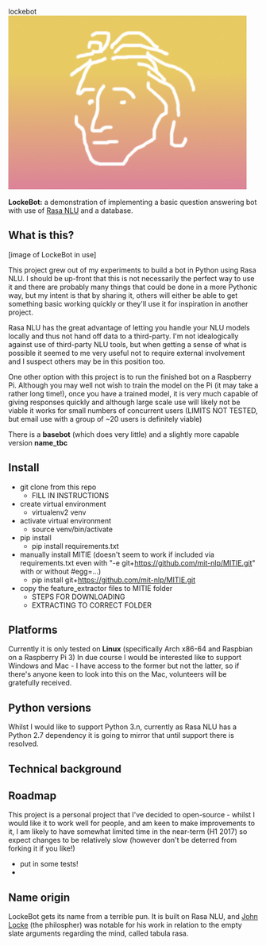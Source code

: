 lockebot
![LockeBotLogo](media/JohnLockeLogoMini.jpg)

**LockeBot:** a demonstration of implementing a basic question answering bot with use of [Rasa NLU](https://github.com/golastmile/rasa_nlu) and a database.

## What is this?

[image of LockeBot in use]

This project grew out of my experiments to build a bot in Python using Rasa NLU. I should be up-front that this is not necessarily the perfect way to use it and there are probably many things that could be done in a more Pythonic way, but my intent is that by sharing it, others will either be able to get something basic working quickly or they'll use it for inspiration in another project.

Rasa NLU has the great advantage of letting you handle your NLU models locally and thus not hand off data to a third-party.  I'm not idealogically against use of third-party NLU tools, but when getting a sense of what is possible it seemed to me very useful not to require external involvement and I suspect others may be in this position too.

One other option with this project is to run the finished bot on a Raspberry Pi.  Although you may well not wish to train the model on the Pi (it may take a rather long time!), once you have a trained model, it is very much capable of giving responses quickly and although large scale use will likely not be viable it works for small numbers of concurrent users (LIMITS NOT TESTED, but email use with a group of ~20 users is definitely viable)

There is a **basebot** (which does very little) and a slightly more capable version **name_tbc** 

## Install

* git clone from this repo
	* FILL IN INSTRUCTIONS
* create virtual environment
	* virtualenv2 venv
* activate virtual environment
	* source venv/bin/activate
* pip install
	* pip install requirements.txt
* manually install MITIE (doesn't seem to work if included via requirements.txt even with "-e git+https://github.com/mit-nlp/MITIE.git" with or without #egg=...)
	* pip install git+https://github.com/mit-nlp/MITIE.git
* copy the feature_extractor files to MITIE folder
	* STEPS FOR DOWNLOADING
	* EXTRACTING TO CORRECT FOLDER

## Platforms
Currently it is only tested on **Linux** (specifically Arch x86-64 and Raspbian on a Raspberry Pi 3)
In due course I would be interested like to support Windows and Mac - I have access to the former but not the latter, so if there's anyone keen to look into this on the Mac, volunteers will be gratefully received.

## Python versions
Whilst I would like to support Python 3.n, currently as Rasa NLU has a Python 2.7 dependency it is going to mirror that until support there is resolved.

## Technical background

## Roadmap

This project is a personal project that I've decided to open-source - whilst I would like it to work well for people, and am keen to make improvements to it, I am likely to have somewhat limited time in the near-term (H1 2017) so expect changes to be relatively slow (however don't be deterred from forking it if you like!)

* put in some tests!
* 

## Name origin
LockeBot gets its name from a terrible pun. It is built on Rasa NLU, and [John Locke](https://en.wikipedia.org/wiki/John_Locke) (the philospher) was notable for his work in relation to the empty slate arguments regarding the mind, called tabula rasa.
